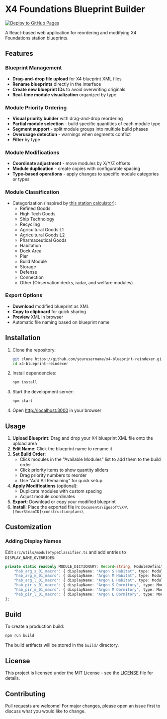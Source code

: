 # X4 Foundations Blueprint Builder

[![Deploy to GitHub Pages](https://github.com/DanielGRasmussen/x4-reindexer/actions/workflows/deploy.yml/badge.svg)](https://github.com/DanielGRasmussen/x4-reindexer/actions)

A React-based web application for reordering and modifying X4 Foundations station blueprints.

## Features

### Blueprint Management

- **Drag-and-drop file upload** for X4 blueprint XML files
- **Rename blueprints** directly in the interface
- **Create new blueprint IDs** to avoid overwriting originals
- **Real-time module visualization** organized by type

### Module Priority Ordering

- **Visual priority builder** with drag-and-drop reordering
- **Partial module selection** - build specific quantities of each module type
- **Segment support** - split module groups into multiple build phases
- **Overusage detection** - warnings when segments conflict
- **Filter** by type

### Module Modifications

- **Coordinate adjustment** - move modules by X/Y/Z offsets
- **Module duplication** - create copies with configurable spacing
- **Type-based operations** - apply changes to specific module categories or types

### Module Classification

- Categorization (inspired by [this station calculator](http://www.x4-game.com/#/station-calculator)):
  - Refined Goods
  - High Tech Goods
  - Ship Technology
  - Recycling
  - Agricultural Goods L1
  - Agricultural Goods L2
  - Pharmaceutical Goods
  - Habitation
  - Dock Area
  - Pier
  - Build Module
  - Storage
  - Defense
  - Connection
  - Other (Observation decks, radar, and welfare modules)

### Export Options

- **Download** modified blueprint as XML
- **Copy to clipboard** for quick sharing
- **Preview** XML in browser
- Automatic file naming based on blueprint name

## Installation

1. Clone the repository:

   ```bash
   git clone https://github.com/yourusername/x4-blueprint-reindexer.git
   cd x4-blueprint-reindexer
   ```

2. Install dependencies:

   ```bash
   npm install
   ```

3. Start the development server:

   ```bash
   npm start
   ```

4. Open [http://localhost:3000](http://localhost:3000) in your browser

## Usage

1. **Upload Blueprint**: Drag and drop your X4 blueprint XML file onto the upload area
2. **Edit Name**: Click the blueprint name to rename it
3. **Set Build Order**:
   - Click modules in the "Available Modules" list to add them to the build order
   - Click priority items to show quantity sliders
   - Drag priority numbers to reorder
   - Use "Add All Remaining" for quick setup
4. **Apply Modifications** (optional):
   - Duplicate modules with custom spacing
   - Adjust module coordinates
5. **Export**: Download or copy your modified blueprint
6. **Install**: Place the exported file in: `Documents\Egosoft\X4\[YourSteamID]\constructionplans\`

## Customization

### Adding Display Names

Edit `src/utils/moduleTypeClassifier.ts` and add entries to `DISPLAY_NAME_OVERRIDES`:

```typescript
private static readonly MODULE_DICTIONARY: Record<string, ModuleDefinition> = {
	"hab_arg_s_01_macro": { displayName: "Argon S Habitat", type: ModuleType.Habitation },
	"hab_arg_m_01_macro": { displayName: "Argon M Habitat", type: ModuleType.Habitation },
	"hab_arg_l_01_macro": { displayName: "Argon L Habitat", type: ModuleType.Habitation },
	"hab_pir_s_01_macro": { displayName: "Argon S Dormitory", type: ModuleType.Habitation },
	"hab_pir_m_01_macro": { displayName: "Argon M Dormitory", type: ModuleType.Habitation },
	"hab_pir_l_01_macro": { displayName: "Argon L Dormitory", type: ModuleType.Habitation },
};
```

## Build

To create a production build:

```bash
npm run build
```

The build artifacts will be stored in the `build/` directory.

## License

This project is licensed under the MIT License - see the [LICENSE](LICENSE) file for details.

## Contributing

Pull requests are welcome! For major changes, please open an issue first to discuss what you would like to change.

